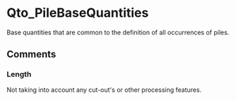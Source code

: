 # Qto_PileBaseQuantities

Base quantities that are common to the definition of all occurrences of piles.
<!-- end of short definition -->

## Comments

### Length

Not taking into account any cut-out's or other processing features.


